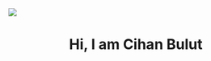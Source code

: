 <img src="https://github.com/cihanBulut70/cihanBulut70/blob/main/Cihan.jpg?raw=true">

<h1 align="center">Hi, I am Cihan Bulut</h1>
  
  
